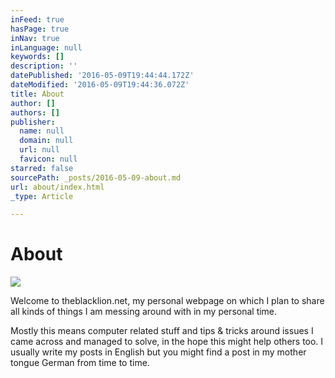 ```yaml
---
inFeed: true
hasPage: true
inNav: true
inLanguage: null
keywords: []
description: ''
datePublished: '2016-05-09T19:44:44.172Z'
dateModified: '2016-05-09T19:44:36.072Z'
title: About
author: []
authors: []
publisher:
  name: null
  domain: null
  url: null
  favicon: null
starred: false
sourcePath: _posts/2016-05-09-about.md
url: about/index.html
_type: Article

---
```

# About
![](https://the-grid-user-content.s3-us-west-2.amazonaws.com/962cc2da-8b34-4980-b65b-69a32e44f1f4.jpg)

Welcome to theblacklion.net, my personal webpage on which I plan to share all kinds of things I am messing around with in my personal time.

Mostly this means computer related stuff and tips & tricks around issues I came across and managed to solve, in the hope this might help others too. I usually write my posts in English but you might find a post in my mother tongue German from time to time.